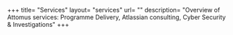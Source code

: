 +++
title= "Services"
layout= "services"
url= ""
description= "Overview of Attomus services: Programme Delivery, Atlassian consulting, Cyber Security & Investigations"
+++